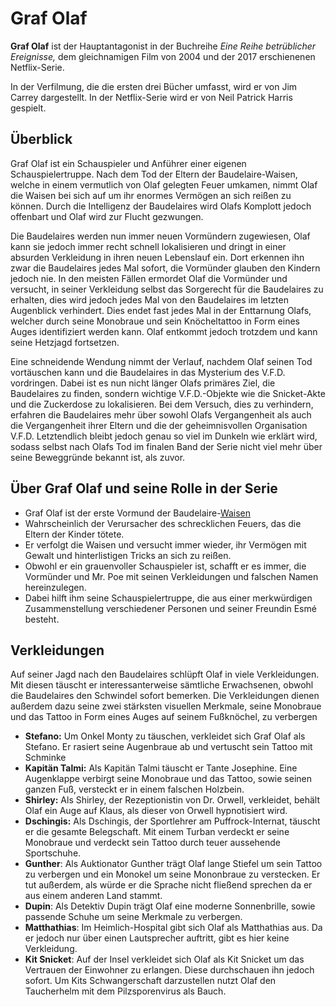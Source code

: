 # Graf Olaf



**Graf Olaf** ist der Hauptantagonist in der Buchreihe *Eine Reihe betrüblicher Ereignisse,* dem gleichnamigen Film von 2004 und der 2017 erschienenen Netflix-Serie.

In der Verfilmung, die die ersten drei Bücher umfasst, wird er von Jim Carrey dargestellt. In der Netflix-Serie wird er von Neil Patrick Harris gespielt.

## Überblick

Graf Olaf ist ein Schauspieler und Anführer einer eigenen Schauspielertruppe. Nach dem Tod der Eltern der Baudelaire-Waisen, welche in einem vermutlich von Olaf gelegten Feuer umkamen, nimmt Olaf die Waisen bei sich auf um ihr enormes Vermögen an sich reißen zu können. Durch die Intelligenz der Baudelaires wird Olafs Komplott jedoch offenbart und Olaf wird zur Flucht gezwungen.

Die Baudelaires werden nun immer neuen Vormündern zugewiesen, Olaf kann sie jedoch immer recht schnell lokalisieren und dringt in einer absurden Verkleidung in ihren neuen Lebenslauf ein. Dort erkennen ihn zwar die Baudelaires jedes Mal sofort, die Vormünder glauben den Kindern jedoch nie. In den meisten Fällen ermordet Olaf die Vormünder und versucht, in seiner Verkleidung selbst das Sorgerecht für die Baudelaires zu erhalten, dies wird jedoch jedes Mal von den Baudelaires im letzten Augenblick verhindert. Dies endet fast jedes Mal in der Enttarnung Olafs, welcher durch seine Monobraue und sein Knöcheltattoo in Form eines Auges identifiziert werden kann. Olaf entkommt jedoch trotzdem und kann seine Hetzjagd fortsetzen.

Eine schneidende Wendung nimmt der Verlauf, nachdem Olaf seinen Tod vortäuschen kann und die Baudelaires in das Mysterium des V.F.D. vordringen. Dabei ist es nun nicht länger Olafs primäres Ziel, die Baudelaires zu finden, sondern wichtige V.F.D.-Objekte wie die Snicket-Akte und die Zuckerdose zu lokalisieren. Bei dem Versuch, dies zu verhindern, erfahren die Baudelaires mehr über sowohl Olafs Vergangenheit als auch die Vergangenheit ihrer Eltern und die der geheimnisvollen Organisation V.F.D. Letztendlich bleibt jedoch genau so viel im Dunkeln wie erklärt wird, sodass selbst nach Olafs Tod im finalen Band der Serie nicht viel mehr über seine Beweggründe bekannt ist, als zuvor.

## Über Graf Olaf und seine Rolle in der Serie

- Graf Olaf ist der erste Vormund der Baudelaire-[Waisen](https://de.wikipedia.org/wiki/Waise) 
- Wahrscheinlich der Verursacher des schrecklichen Feuers, das die Eltern der Kinder tötete. 
- Er verfolgt die Waisen und versucht immer wieder, ihr Vermögen mit Gewalt und hinterlistigen Tricks an sich zu reißen. 
- Obwohl er ein grauenvoller Schauspieler ist, schafft er es immer, die Vormünder und Mr. Poe mit seinen Verkleidungen und falschen Namen hereinzulegen. 
- Dabei hilft ihm seine Schauspielertruppe, die aus einer merkwürdigen Zusammenstellung verschiedener Personen und seiner Freundin Esmé besteht.

## Verkleidungen

Auf seiner Jagd nach den Baudelaires schlüpft Olaf in viele Verkleidungen. Mit diesen täuscht er interessanterweise sämtliche Erwachsenen, obwohl die Baudelaires den Schwindel sofort bemerken. Die Verkleidungen dienen außerdem dazu seine zwei stärksten visuellen Merkmale, seine Monobraue und das Tattoo in Form eines Auges auf seinem Fußknöchel, zu verbergen

- **Stefano:** Um Onkel Monty zu täuschen, verkleidet sich Graf Olaf als Stefano. Er rasiert seine Augenbraue ab und vertuscht sein Tattoo mit Schminke
- **Kapitän Talmi:** Als Kapitän Talmi täuscht er Tante Josephine. Eine Augenklappe verbirgt seine Monobraue und das Tattoo, sowie seinen ganzen Fuß, versteckt er in einem falschen Holzbein.
- **Shirley:** Als Shirley, der Rezeptionistin von Dr. Orwell, verkleidet, behält Olaf ein Auge auf Klaus, als dieser von Orwell hypnotisiert wird.
- **Dschingis:** Als Dschingis, der Sportlehrer am Puffrock-Internat, täuscht er die gesamte Belegschaft. Mit einem Turban verdeckt er seine Monobraue und verdeckt sein Tattoo durch teuer aussehende Sportschuhe.
- **Gunther**: Als Auktionator Gunther trägt Olaf lange Stiefel um sein Tattoo zu verbergen und ein Monokel um seine Mononbraue zu verstecken. Er tut außerdem, als würde er die Sprache nicht fließend sprechen da er aus einem anderen Land stammt.
- **Dupin**: Als Detektiv Dupin trägt Olaf eine moderne Sonnenbrille, sowie passende Schuhe um seine Merkmale zu verbergen.
- **Matthathias**: Im Heimlich-Hospital gibt sich Olaf als Matthathias aus. Da er jedoch nur über einen Lautsprecher auftritt, gibt es hier keine Verkleidung.
- **Kit Snicket**: Auf der Insel verkleidet sich Olaf als Kit Snicket um das Vertrauen der Einwohner zu erlangen. Diese durchschauen ihn jedoch sofort. Um Kits Schwangerschaft darzustellen nutzt Olaf den Taucherhelm mit dem Pilzsporenvirus als Bauch.